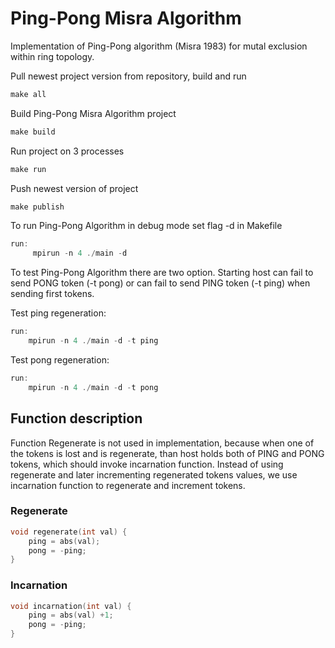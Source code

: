 # Ping-Pong Misra Algorithm
Implementation of Ping-Pong algorithm (Misra 1983) for mutal exclusion within ring topology.

Pull newest project version from repository, build and run
``` C
make all
```

Build Ping-Pong Misra Algorithm project
``` C
make build
```
Run project on 3 processes
``` C
make run
```

Push newest version of project
``` C
make publish
```

To run Ping-Pong Algorithm in debug mode set flag -d in Makefile 
``` C
run:
	 mpirun -n 4 ./main -d 
```

To test Ping-Pong Algorithm there are two option. Starting host can fail to send PONG token (-t pong) or can fail to send PING token (-t ping) when sending first tokens.

Test ping regeneration:
``` C
run:
    mpirun -n 4 ./main -d -t ping
```    

Test pong regeneration:
``` C
run:
    mpirun -n 4 ./main -d -t pong
```

## Function description
Function Regenerate is not used in implementation, because when one of the tokens is lost and is regenerate, than host holds both of PING and PONG tokens, which should invoke incarnation function. Instead of using regenerate and later incrementing regenerated tokens values, we use incarnation function to regenerate and increment tokens.

### Regenerate

``` C
void regenerate(int val) {
 	ping = abs(val);
 	pong = -ping;
}
```

### Incarnation

``` C
void incarnation(int val) {
 	ping = abs(val) +1;
 	pong = -ping;
}
```
